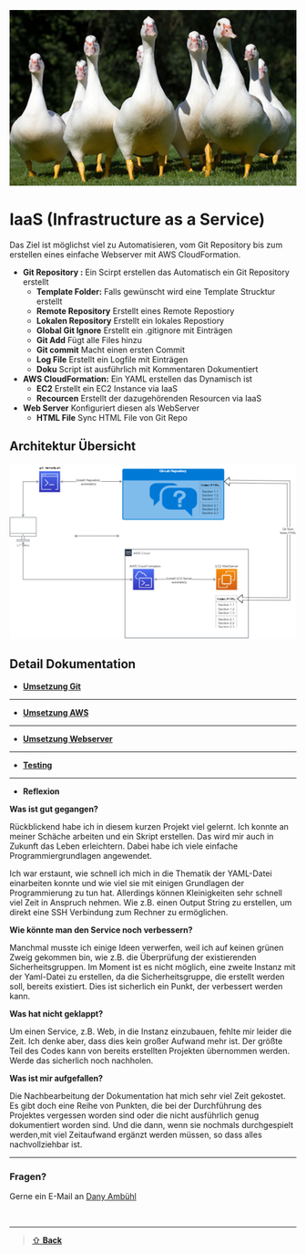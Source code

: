 ![M300-Banner](00_images/banner.png)

# IaaS (Infrastructure as a Service)

Das Ziel ist möglichst viel zu Automatisieren, vom Git Repository bis zum erstellen eines einfache Webserver mit AWS CloudFormation.

- **Git Repository :** Ein Scirpt erstellen das Automatisch ein Git Repository erstellt 
    - **Template Folder:** Falls gewünscht wird eine Template Strucktur erstellt
    - **Remote Repository** Erstellt eines Remote Repostiory 
    - **Lokalen Repository** Erstellt ein lokales Repostiory 
    - **Global Git Ignore** Erstellt ein .gitignore mit Einträgen 
    - **Git Add** Fügt alle Files hinzu
    - **Git commit** Macht einen ersten Commit
    - **Log File** Erstellt ein Logfile mit Einträgen 
    - **Doku** Script ist ausführlich mit Kommentaren Dokumentiert
- **AWS CloudFormation:** Ein YAML erstellen das Dynamisch ist 
    - **EC2** Erstellt ein EC2 Instance via IaaS
    - **Recourcen** Erstellt der dazugehörenden Resourcen via IaaS
- **Web Server** Konfiguriert diesen als WebServer 
    - **HTML File** Sync HTML File von Git Repo  

## Architektur Übersicht
 ![Zeichnung](00_images/zeichnung.png)

## Detail Dokumentation

- [**Umsetzung Git**](1_git/README.md)

--- 

- [**Umsetzung AWS**](2_aws/README.md)

---

- [**Umsetzung Webserver**](3_webserver/README.md)

---

- [**Testing**](4_testing/README.md)
  
---

 - **Reflexion**

**Was ist gut gegangen?**

Rückblickend habe ich in diesem kurzen Projekt viel gelernt. 
Ich konnte an meiner Schäche arbeiten und ein Skript erstellen. Das wird mir auch in Zukunft das Leben erleichtern. Dabei habe ich viele einfache Programmiergrundlagen angewendet.

Ich war erstaunt, wie schnell ich mich in die Thematik der YAML-Datei einarbeiten konnte und wie viel sie mit einigen Grundlagen der Programmierung zu tun hat. Allerdings können Kleinigkeiten sehr schnell viel Zeit in Anspruch nehmen. Wie z.B. einen Output String zu erstellen, um direkt eine SSH Verbindung zum Rechner zu ermöglichen.

**Wie könnte man den Service noch verbessern?**

Manchmal musste ich einige Ideen verwerfen, weil ich auf keinen grünen Zweig gekommen bin, wie z.B. die Überprüfung der existierenden Sicherheitsgruppen. Im Moment ist es nicht möglich, eine zweite Instanz mit der Yaml-Datei zu erstellen, da die Sicherheitsgruppe, die erstellt werden soll, bereits existiert. Dies ist sicherlich ein Punkt, der verbessert werden kann.

**Was hat nicht geklappt?**

Um einen Service, z.B. Web, in die Instanz einzubauen, fehlte mir leider die Zeit. 
Ich denke aber, dass dies kein großer Aufwand mehr ist. Der größte Teil des Codes kann von bereits erstellten Projekten übernommen werden. 
Werde das sicherlich noch nachholen.

**Was ist mir aufgefallen?**

Die Nachbearbeitung der Dokumentation hat mich sehr viel Zeit gekostet. 
Es gibt doch eine Reihe von Punkten, die bei der Durchführung des Projektes vergessen worden sind oder die nicht ausführlich genug dokumentiert worden sind. Und die dann, wenn sie nochmals durchgespielt werden,mit viel Zeitaufwand ergänzt werden müssen, so dass alles nachvollziehbar ist.


---

### Fragen?
Gerne ein E-Mail an [Dany Ambühl](mailto://daniel.ambuehl@tbz.ch)

<br>

---

> [⇧ **Back**](#aktueller-status)

